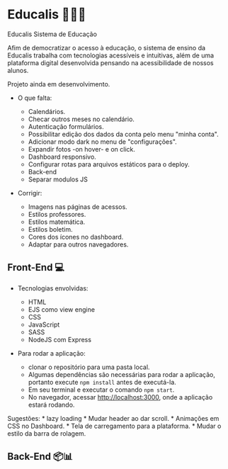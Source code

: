 # Educalis 🔬🔭📱

Educalis Sistema de Educação

Afim de democratizar o acesso à educação, o sistema de ensino da Educalis trabalha com tecnologias acessíveis e intuitivas, além de uma plataforma digital desenvolvida pensando na acessibilidade de nossos alunos.

Projeto ainda em desenvolvimento.

* O que falta:
    * Calendários.
    * Checar outros meses no calendário.
    * Autenticação formulários.
    * Possibilitar edição dos dados da conta pelo menu "minha conta".
    * Adicionar modo dark no menu de "configurações".
    * Expandir fotos -on hover- e on click.
    * Dashboard responsivo.
    * Configurar rotas para arquivos estáticos para o deploy.

    - Back-end
    * Separar modulos JS

* Corrigir:
    * Imagens nas páginas de acessos.
    * Estilos professores.
    * Estilos matemática.
    * Estilos boletim.
    * Cores dos ícones no dashboard.
    * Adaptar para outros navegadores.


## Front-End 💻

* Tecnologias envolvidas:
    * HTML
    * EJS como view engine
    * CSS
    * JavaScript
    * SASS
    * NodeJS com Express

* Para rodar a aplicação:
    * clonar o repositório para uma pasta local.
    * Algumas dependências são necessárias para rodar a aplicação, portanto execute `npm install` antes de executá-la.
    * Em seu terminal e executar o comando `npm start`.
    * No navegador, acessar [http://localhost:3000](http://localhost:3000), onde a aplicação estará rodando.

Sugestões:
    * lazy loading
    * Mudar header ao dar scroll.
    * Animações em CSS no Dashboard.
    * Tela de carregamento para a plataforma.
    * Mudar o estilo da barra de rolagem.

## Back-End 📦📊